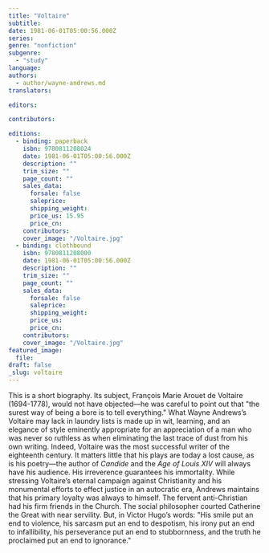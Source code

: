 ```yaml
---
title: "Voltaire"
subtitle:
date: 1981-06-01T05:00:56.000Z
series:
genre: "nonfiction"
subgenre:
  - "study"
language:
authors:
  - author/wayne-andrews.md
translators:

editors:

contributors:

editions:
  - binding: paperback
    isbn: 9780811208024
    date: 1981-06-01T05:00:56.000Z
    description: ""
    trim_size: ""
    page_count: ""
    sales_data:
      forsale: false
      saleprice:
      shipping_weight:
      price_us: 15.95
      price_cn:
    contributors:
    cover_image: "/Voltaire.jpg"
  - binding: clothbound
    isbn: 9780811208000
    date: 1981-06-01T05:00:56.000Z
    description: ""
    trim_size: ""
    page_count: ""
    sales_data:
      forsale: false
      saleprice:
      shipping_weight:
      price_us:
      price_cn:
    contributors:
    cover_image: "/Voltaire.jpg"
featured_image:
  file:
draft: false
_slug: voltaire
---
```


This is a short biography. Its subject, François Marie Arouet de Voltaire (1694-1778), would not have objected––he was careful to point out that "the surest way of being a bore is to tell everything." What Wayne Andrews’s Voltaire may lack in laundry lists is made up in wit, learning, and an elegance of style eminently appropriate for an appreciation of a man who was never so ruthless as when eliminating the last trace of dust from his own writing. Indeed, Voltaire was the most successful writer of the eighteenth century. It matters little that his plays are today a lost cause, as is his poetry––the author of _Candide_ and the _Age of Louis XIV_ will always have his audience. His irreverence guarantees his immortality. While stressing Voltaire’s eternal campaign against Christianity and his monumental efforts to effect justice in an autocratic era, Andrews maintains that his primary loyalty was always to himself. The fervent anti-Christian had his firm friends in the Church. The social philosopher courted Catherine the Great with near servility. But, in Victor Hugo’s words: "His smile put an end to violence, his sarcasm put an end to despotism, his irony put an end to infallibility, his perseverance put an end to stubbornness, and the truth he proclaimed put an end to ignorance."

